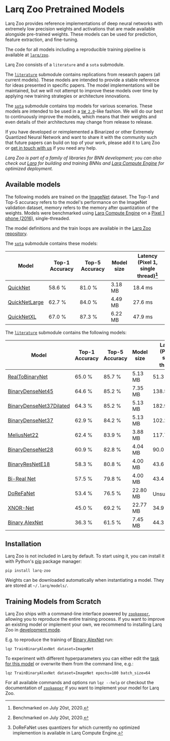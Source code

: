 # Larq Zoo Pretrained Models

Larq Zoo provides reference implementations of deep neural networks with extremely low precision weights and activations that are made available alongside pre-trained weights.
These models can be used for prediction, feature extraction, and fine-tuning.

The code for all models including a reproducible training pipeline is available at [`larq/zoo`](https://github.com/larq/zoo).

Larq Zoo consists of a `literature` and a `sota` submodule.

The [`literature`](/zoo/api/literature/) submodule contains replications from research papers (all current models).
These models are intended to provide a stable reference for ideas presented in specific papers.
The model implementations will be maintained, but we will not attempt to improve these models over time by applying new training strategies or architecture innovations.

The [`sota`](/zoo/api/sota/) submodule contains top models for various scenarios. These models are intended to be used in a [`SW 2.0`](https://medium.com/@karpathy/software-2-0-a64152b37c35)-like fashion.
We will do our best to continuously improve the models, which means that their weights and even details of their architectures may change from release to release.

If you have developed or reimplemented a Binarized or other Extremely Quantized Neural Network and want to share it with the community such that future papers can build on top of your work, please add it to Larq Zoo or [get in touch with us](https://spectrum.chat/larq/) if you need any help.

_Larq Zoo is part of a family of libraries for BNN development; you can also check out [Larq](https://docs.larq.dev/) for building and training BNNs and [Larq Compute Engine](/compute-engine/) for optimized deployment._

## Available models

The following models are trained on the [ImageNet](http://image-net.org/) dataset.
The Top-1 and Top-5 accuracy refers to the model's performance on the ImageNet validation dataset, memory refers to the memory after quantization of the weights.
Models were benchmarked using [Larq Compute Engine](/compute-engine/) on a [Pixel 1 phone (2016)](https://support.google.com/pixelphone/answer/7158570?hl=en-GB), single-threaded.

The model definitions and the train loops are available in the [Larq Zoo repository](https://github.com/larq/zoo).

The [`sota`](/zoo/api/sota/) submodule contains these models:

| Model                                         | Top-1 Accuracy | Top-5 Accuracy  | Model size | Latency (Pixel 1, single thread)[^1] |
| --------------------------------------------- | -------------- | --------------  | ---------- | ------------------------------------ |
| [QuickNet](/zoo/api/sota/#quicknet)           | 58.6 %         | 81.0 %          |  3.18 MB   | 18.4 ms                              |
| [QuickNetLarge](/zoo/api/sota/#quicknetlarge) | 62.7 %         | 84.0 %          |  4.49 MB   | 27.6 ms                              |
| [QuickNetXL](/zoo/api/sota/#quicknetxl)       | 67.0 %         | 87.3 %          |  6.22 MB   | 47.9 ms                              |

The [`literature`](/zoo/api/literature/) submodule contains the following models:

| Model                                                                   | Top-1 Accuracy | Top-5 Accuracy | Model size | Latency (Pixel 1, single thread)[^1] |
| ----------------------------------------------------------------------- | -------------- | -------------- | ---------- | ------------------------------------ |
| [RealToBinaryNet](/zoo/api/literature/#realtobinarynet)                 | 65.0 %         | 85.7 %         | 5.13 MB    | 51.3 ms                              |
| [BinaryDenseNet45](/zoo/api/literature/#binarydensenet45)               | 64.6 %         | 85.2 %         | 7.35 MB    | 138.5 ms                             |
| [BinaryDenseNet37Dilated](/zoo/api/literature/#binarydensenet37dilated) | 64.3 %         | 85.2 %         | 5.13 MB    | 182.9 ms                             |
| [BinaryDenseNet37](/zoo/api/literature/#binarydensenet37)               | 62.9 %         | 84.2 %         | 5.13 MB    | 102.2 ms                             |
| [MeliusNet22](/zoo/api/literature/#meliusnet22)                         | 62.4 %         | 83.9 %         | 3.88 MB    | 117.7 ms                             |
| [BinaryDenseNet28](/zoo/api/literature/#binarydensenet28)               | 60.9 %         | 82.8 %         | 4.04 MB    | 90.0 ms                              |
| [BinaryResNetE18](/zoo/api/literature/#binaryresnete18)                 | 58.3 %         | 80.8 %         | 4.00 MB    | 43.6 ms                              |
| [Bi-Real Net](/zoo/api/literature/#birealnet)                           | 57.5 %         | 79.8 %         | 4.00 MB    | 43.4 ms                              |
| [DoReFaNet](/zoo/api/literature/#dorefanet)                             | 53.4 %         | 76.5 %         | 22.80 MB   | Unsupported[^2]                      |
| [XNOR-Net](/zoo/api/literature/#xnornet)                                | 45.0 %         | 69.2 %         | 22.77 MB   | 34.9 ms                              |
| [Binary AlexNet](/zoo/api/literature/#binaryalexnet)                    | 36.3 %         | 61.5 %         | 7.45 MB    | 44.3 ms                              |

[^1]: Benchmarked on July 20st, 2020.
[^2]: DoReFaNet uses quantizers for which currently no optimized implemention is available in Larq Compute Engine.


## Installation

Larq Zoo is not included in Larq by default. To start using it, you can install it with Python's [pip](https://pip.pypa.io/en/stable/) package manager:

```shell
pip install larq-zoo
```

Weights can be downloaded automatically when instantiating a model. They are stored at `~/.larq/models/`.

## Training Models from Scratch

Larq Zoo ships with a command-line interface powered by [`zookeeper`](https://github.com/larq/zookeeper/), allowing you to reproduce the entire training process. If you want to improve an existing model or implement your own, we recommend to installing Larq Zoo in [development mode](https://github.com/larq/zoo/blob/master/CONTRIBUTING.md#project-setup).

E.g. to reproduce the training of [Binary AlexNet](/zoo/api/literature/#binaryalexnet) run:

```shell
lqz TrainBinaryAlexNet dataset=ImageNet
```

To experiment with different hyperparameters you can either edit the [task for this model](https://github.com/larq/zoo/blob/v1.0.b2/larq_zoo/experiments.py#L22) or overwrite them from the command line, e.g.:

```shell
lqz TrainBinaryAlexNet dataset=ImageNet epochs=100 batch_size=64
```

For all available commands and options run `lqz --help` or checkout the documentation of [`zookeeper`](https://github.com/larq/zookeeper/) if you want to implement your model for Larq Zoo.
